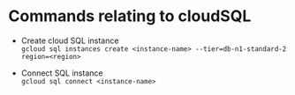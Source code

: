 # Commands relating to cloudSQL

- Create cloud SQL instance  
  `gcloud sql instances create <instance-name> --tier=db-n1-standard-2 region=<region>`

- Connect SQL instance  
  `gcloud sql connect <instance-name>`

